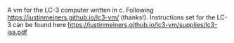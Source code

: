 A vm for the LC-3 computer written in c.
Following https://justinmeiners.github.io/lc3-vm/ (thanks!).
Instructions set for the LC-3 can be found here https://justinmeiners.github.io/lc3-vm/supplies/lc3-isa.pdf

